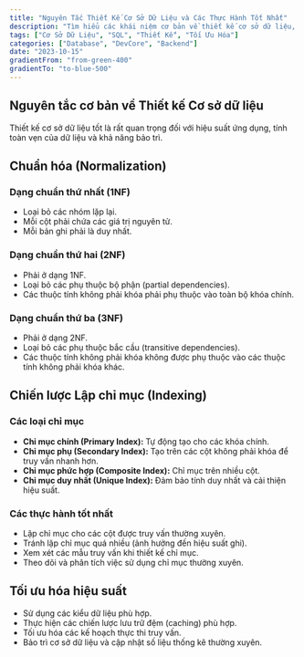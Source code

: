 ```yaml
---
title: "Nguyên Tắc Thiết Kế Cơ Sở Dữ Liệu và Các Thực Hành Tốt Nhất"
description: "Tìm hiểu các khái niệm cơ bản về thiết kế cơ sở dữ liệu, chuẩn hóa, lập chỉ mục và các kỹ thuật tối ưu hóa để có hiệu suất tốt hơn."
tags: ["Cơ Sở Dữ Liệu", "SQL", "Thiết Kế", "Tối Ưu Hóa"]
categories: ["Database", "DevCore", "Backend"]
date: "2023-10-15"
gradientFrom: "from-green-400"
gradientTo: "to-blue-500"
---
```


## Nguyên tắc cơ bản về Thiết kế Cơ sở dữ liệu

Thiết kế cơ sở dữ liệu tốt là rất quan trọng đối với hiệu suất ứng dụng, tính toàn vẹn của dữ liệu và khả năng bảo trì.

## Chuẩn hóa (Normalization)

### Dạng chuẩn thứ nhất (1NF)
-   Loại bỏ các nhóm lặp lại.
-   Mỗi cột phải chứa các giá trị nguyên tử.
-   Mỗi bản ghi phải là duy nhất.

### Dạng chuẩn thứ hai (2NF)
-   Phải ở dạng 1NF.
-   Loại bỏ các phụ thuộc bộ phận (partial dependencies).
-   Các thuộc tính không phải khóa phải phụ thuộc vào toàn bộ khóa chính.

### Dạng chuẩn thứ ba (3NF)
-   Phải ở dạng 2NF.
-   Loại bỏ các phụ thuộc bắc cầu (transitive dependencies).
-   Các thuộc tính không phải khóa không được phụ thuộc vào các thuộc tính không phải khóa khác.

## Chiến lược Lập chỉ mục (Indexing)

### Các loại chỉ mục
-   **Chỉ mục chính (Primary Index):** Tự động tạo cho các khóa chính.
-   **Chỉ mục phụ (Secondary Index):** Tạo trên các cột không phải khóa để truy vấn nhanh hơn.
-   **Chỉ mục phức hợp (Composite Index):** Chỉ mục trên nhiều cột.
-   **Chỉ mục duy nhất (Unique Index):** Đảm bảo tính duy nhất và cải thiện hiệu suất.

### Các thực hành tốt nhất
-   Lập chỉ mục cho các cột được truy vấn thường xuyên.
-   Tránh lập chỉ mục quá nhiều (ảnh hưởng đến hiệu suất ghi).
-   Xem xét các mẫu truy vấn khi thiết kế chỉ mục.
-   Theo dõi và phân tích việc sử dụng chỉ mục thường xuyên.

## Tối ưu hóa hiệu suất
-   Sử dụng các kiểu dữ liệu phù hợp.
-   Thực hiện các chiến lược lưu trữ đệm (caching) phù hợp.
-   Tối ưu hóa các kế hoạch thực thi truy vấn.
-   Bảo trì cơ sở dữ liệu và cập nhật số liệu thống kê thường xuyên.
